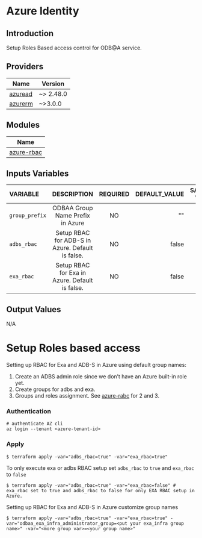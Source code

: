 # Azure Identity  
## Introduction
Setup Roles Based access control for ODB@A service.

## Providers

| Name | Version |
|------|---------|
| [azuread](https://registry.terraform.io/providers/hashicorp/azuread/latest) | ~> 2.48.0 |
| [azurerm](https://registry.terraform.io/providers/hashicorp/azurerm/latest) | ~>3.0.0 |


## Modules
| Name                       |
|----------------------------|
| [azure-rbac](./azure-rbac) |


## Inputs Variables
| VARIABLE |                   DESCRIPTION                    | REQUIRED |                                                  DEFAULT_VALUE |                                              SAMPLE VALUE |
|:---------|:------------------------------------------------:|:--------:|---------------------------------------------------------------:|--------------------------------------------------------:|
| `group_prefix` |         ODBAA Group Name Prefix in Azure         |    NO    | "" | |
|`adbs_rbac`| Setup RBAC for ADB-S in Azure. Default is false. |    NO    | false |  |
|`exa_rbac`|  Setup RBAC for Exa in Azure. Default is false.  |    NO    | false |  |

## Output Values
N/A

# Setup Roles based access
Setting up RBAC for Exa and ADB-S in Azure using default group names:
1. Create an ADBS admin role since we don’t have an Azure built-in role yet.
2. Create groups for adbs and exa.
3. Groups and roles assignment. See [azure-rabc](./azure-rbac/main.tf) for 2 and 3.

### Authentication
```
# authenticate AZ cli
az login --tenant <azure-tenant-id>
```

### Apply

```
$ terraform apply -var="adbs_rbac=true" -var="exa_rbac=true"
```
To only execute exa or adbs RBAC setup set `adbs_rbac` to `true` and `exa_rbac` to `false`
```
$ terraform apply -var="adbs_rbac=true" -var="exa_rbac=false" # exa_rbac set to true and adbs_rbac to false for only EXA RBAC setup in Azure.
```
Setting up RBAC for Exa and ADB-S in Azure customize group names
```
$ terraform apply -var="adbs_rbac=true" -var="exa_rbac=true" -var="odbaa_exa_infra_administrator_group=<put your exa_infra group name>" -var="<more group var>=<your group name>"
```
